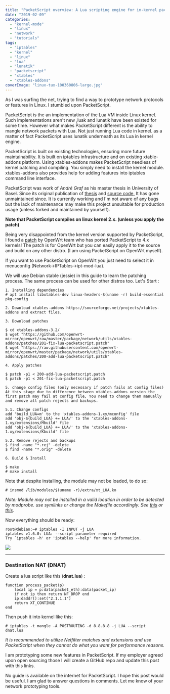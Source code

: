 ```yaml
---
title: "PacketScript overview: A Lua scripting engine for in-kernel packet processing"
date: "2019-02-09"
categories: 
  - "kernel-mode"
  - "linux"
  - "network"
  - "tutorials"
tags: 
  - "iptables"
  - "kernel"
  - "linux"
  - "lua"
  - "lunatik"
  - "packetscript"
  - "xtables"
  - "xtables-addons"
coverImage: "linux-tux-100360806-large.jpg"
---
```


As I was surfing the net, trying to find a way to prototype network protocols or features in Linux. I stumbled upon PacketScript.

PacketScript is the an implementation of the Lua VM inside Linux kernel. Such implementations aren't new ,luak and lunatik have been existed for some time. However what makes PacketScript different is the ability to mangle network packets with Lua. Not just running Lua code in kernel. as a matter of fact PacketScript uses lunatik underneath as its Lua in kernel engine.

PacketScript is built on existing technologies, ensuring more future maintainability. It is built on iptables infrastructure and on existing xtable-addons platform. Using xtables-addons makes PacketScript needless of kernel patching and compiling. You simply need to install the kernel module. xtables-addons also provides help for adding features into iptables command line interface.

PacketScript was work of _André Graf_ as his master thesis in University of Basel. Since its original publication of [thesis](https://cn.dmi.unibas.ch/pub/doc/2010-msthGraf.pdf) and [source code,](https://github.com/dergraf/PacketScript) It has gone unmaintained since. It is currently working and I'm not aware of any bugs but the lack of maintenance may make this project unsuitable for production usage (unless forked and maintained by yourself).

**Note that PacketScript compiles on linux kernel 2.x. (unless you apply the patch)**

Being very disappointed from the kernel version supported by PacketScript, I found a [patch](https://github.com/openwrt/packages/blob/master/net/xtables-addons/patches/201-fix-lua-packetscript.patch) by OpenWrt team who has ported PacketScript to 4.x kernels! The patch is for OpenWrt but you can easily apply it to the source and build on any other distro. (I am using PacketScript on OpenWrt myself).

If you want to use PacketScript on OpenWrt you just need to select it in menuconfig (Network->IPTables->ipt-mod-lua).

We will use Debian stable (jessie) in this guide to learn the patching process. The same process can be used for other distros too. Let's Start :

```
1. Installing dependencies
# apt install libxtables-dev linux-headers-$(uname -r) build-essential pkg-config

2. Download xtables-addons https://sourceforge.net/projects/xtables-addons and extract files.

3. Download patches

$ cd xtables-addons-3.2/
$ wget "https://github.com/openwrt-mirror/openwrt/raw/master/package/network/utils/xtables-addons/patches/201-fix-lua-packetscript.patch"
$ wget "https://raw.githubusercontent.com/openwrt-mirror/openwrt/master/package/network/utils/xtables-addons/patches/200-add-lua-packetscript.patch"

4. Apply patches

$ patch -p1 < 200-add-lua-packetscript.patch
$ patch -p1 < 201-fix-lua-packetscript.patch

5. change config files (only necessary if patch fails at config files)
At this stage due to difference between xtables-addons version the first patch may fail at config file, You need to change them manually and remove all patch rejects and backups.

5.1. Change configs
add 'build_LUA=m' to the 'xtables-addons-1.xy/mconfig' file
add 'obj-${build_LUA} += LUA/' to the 'xtables-addons-1.xy/extensions/Mbuild' file
add 'obj-${build_LUA} += LUA/' to the 'xtables-addons-1.xy/extensions/Kbuild' file

5.2. Remove rejects and backups
$ find -name "*.rej" -delete
$ find -name "*.orig" -delete

6. Build & Install

$ make
# make install
```

Note that despite installing, the module may not be loaded, to do so:

```
# insmod /lib/modules/$(uname -r)/extra/xt_LUA.ko
```

_Note: Module may not be installed in a valid location in order to be detected by modprobe. use symlinks or change the Makefile accordingly. See_ [_this_](https://wiki.archlinux.org/index.php/Kernel_module) _or_ [_this_](https://www.cyberciti.biz/faq/linux-how-to-load-a-kernel-module-automatically-at-boot-time/)_._

Now everything should be ready:

```
root@debian:~# iptables -I INPUT -j LUA
iptables v1.6.0: LUA: --script parameter required
Try `iptables -h' or 'iptables --help' for more information.
```

![](../../assets/images/18-Figure3.1-1.png)

* * *

### Destination NAT (DNAT)

Create a lua script like this (**dnat.lua**) :

```
function process_packet(p)
	local ip = p:data(packet_eth):data(packet_ip)
	if not ip then return NF_DROP end
	ip:daddr():set("2.1.1.1") 
	return XT_CONTINUE
end
```

Then push it into kernel like this:

```
# iptables -t mangle -A POSTROUTING -d 8.8.8.8 -j LUA --script dnat.lua
```

_It is recommended to utilize Netfilter matches and extensions and use PacketScript when they cannot do what you want for performance reasons._

I am prototyping some new features in PacketScript. If my employer agreed upon open sourcing those I will create a GitHub repo and update this post with this links.

No guide is available on the internet for PacketScript. I hope this post would be useful. I am glad to answer questions in comments. Let me know of your network prototyping tools.
